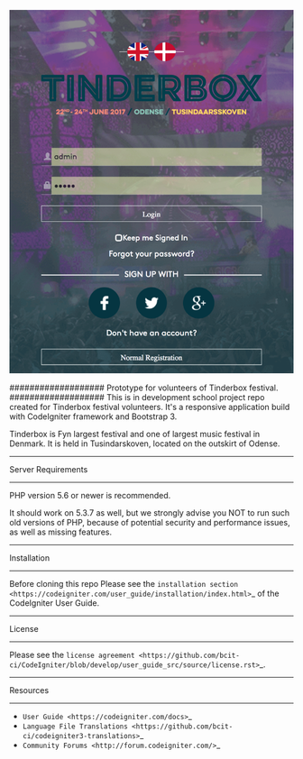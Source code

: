 
![ScreenShot](screenshot.png)


###################
Prototype for volunteers of Tinderbox festival.
###################
This is in development school project repo created for Tinderbox festival volunteers. It's a responsive application build with CodeIgniter framework and Bootstrap 3.

Tinderbox is Fyn largest festival and one of largest music festival in Denmark. It is held in Tusindarskoven, located on the outskirt of Odense.

*******************
Server Requirements
*******************

PHP version 5.6 or newer is recommended.

It should work on 5.3.7 as well, but we strongly advise you NOT to run
such old versions of PHP, because of potential security and performance
issues, as well as missing features.

************
Installation
************
Before cloning this repo Please see the `installation section <https://codeigniter.com/user_guide/installation/index.html>`_
of the CodeIgniter User Guide.

*******
License
*******

Please see the `license
agreement <https://github.com/bcit-ci/CodeIgniter/blob/develop/user_guide_src/source/license.rst>`_.

*********
Resources
*********

-  `User Guide <https://codeigniter.com/docs>`_
-  `Language File Translations <https://github.com/bcit-ci/codeigniter3-translations>`_
-  `Community Forums <http://forum.codeigniter.com/>`_

